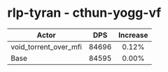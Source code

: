 # rlp-tyran - cthun-yogg-vf
| Actor | DPS | Increase |
|---|:---:|:---:|
|void_torrent_over_mfi|84696|0.12%|
|Base|84595|0.00%|
